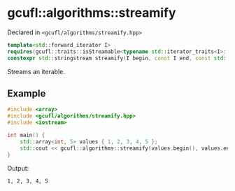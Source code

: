 # gcufl::algorithms::streamify
Declared in `<gcufl/algorithms/streamify.hpp>`
```cpp
template<std::forward_iterator I>
requires(gcufl::traits::isStreamable<typename std::iterator_traits<I>::value_type>)
constexpr std::stringstream streamify(I begin, const I end, const std::string_view delimiter = " ") noexcept;
```
Streams an iterable.
## Example
```cpp
#include <array>
#include <gcufl/algorithms/streamify.hpp>
#include <iostream>

int main() {
	std::array<int, 5> values { 1, 2, 3, 4, 5 };
	std::cout << gcufl::algorithms::streamify(values.begin(), values.end(), ", ").rdbuf() << '\n';
}
```
Output:
```
1, 2, 3, 4, 5
```
